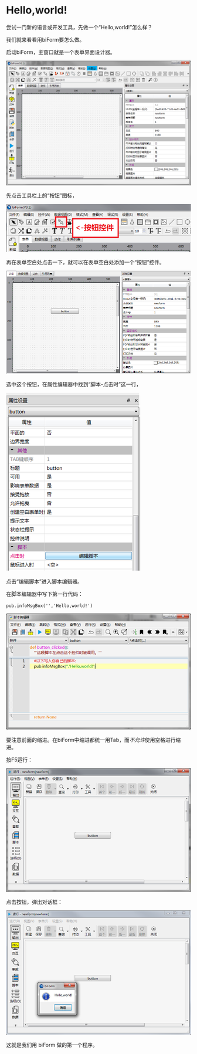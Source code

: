 ﻿# Hello,world!
尝试一门新的语言或开发工具，先做一个“Hello,world!”怎么样？

我们就来看看用biForm要怎么做。

启动biForm，主窗口就是一个表单界面设计器。

![主窗口](1.png)

先点击工具栏上的“按钮”图标，

![按钮控件](2.png)

再在表单空白处点击一下，就可以在表单空白处添加一个“按钮”控件。

![表单](3.png)

选中这个按钮，在属性编辑器中找到“脚本-点击时”这一行，

![编辑脚本](4.png)

点击“编辑脚本”进入脚本编辑器。

在脚本编辑器中写下第一行代码：

    pub.infoMsgBox('','Hello,world!')

![添加脚本](5.png)

要注意前面的缩进。在biForm中缩进都统一用Tab，而*不允许*使用空格进行缩进。

按F5运行：


![添加脚本](6.png)


点击按钮，弹出对话框：

![添加脚本](7.png)

这就是我们用 biForm 做的第一个程序。




